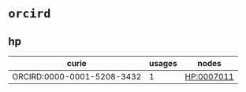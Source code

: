 # `orcird`

## hp

| curie                      |   usages | nodes                                                   |
|----------------------------|----------|---------------------------------------------------------|
| ORCIRD:0000-0001-5208-3432 |        1 | [HP:0007011](http://purl.obolibrary.org/obo/HP_0007011) |

